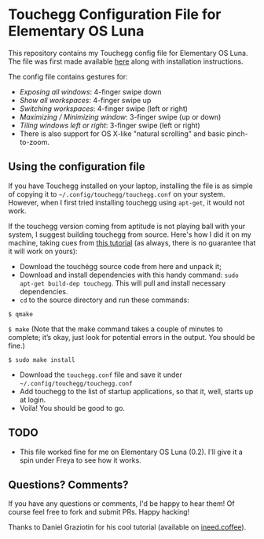 # Touchegg Configuration File for Elementary OS Luna

This repository contains my Touchegg config file for Elementary OS Luna. The file was first made available [here](http://louisduhamel.fr/multitouch-os-x-like-gestures-in-elementary-os/) along with installation instructions.

The config file contains gestures for:
  - *Exposing all windows*: 4-finger swipe down
  - *Show all workspaces*: 4-finger swipe up
  - *Switching workspaces*: 4-finger swipe (left or right)
  - *Maximizing / Minimizing window*: 3-finger swipe (up or down)
  - *Tiling windows left or right*: 3-finger swipe (left or right)
  - There is also support for OS X-like "natural scrolling" and basic pinch-to-zoom.

## Using the configuration file
If you have Touchegg installed on your laptop, installing the file is as simple of copying it to  `` ~/.config/touchegg/touchegg.conf `` on your system. However, when I first tried installing touchegg using ``apt-get``, it would not work.

If the touchegg version coming from aptitude is not playing ball with your system, I suggest building touchegg from source. Here's how I did it on my machine, taking cues from [this tutorial](http://ineed.coffee/1068/os-x-like-multitouch-gestures-for-macbook-pro-running-ubuntu-12-10/) (as always, there is no guarantee that it will work on yours):

  - Download the touchégg source code from here and unpack it;
  - Download and install dependencies with this handy command: `` sudo apt-get build-dep touchegg ``. This will pull and install necessary dependencies.
  - ``cd`` to the source directory and run these commands:

  ``$ qmake``

  ``$ make``  (Note that the make command takes a couple of minutes to complete; it’s okay, just look for potential errors in the output. You should be fine.)
  
  ``$ sudo make install``
  - Download the ``touchegg.conf`` file and save it under ``~/.config/touchegg/touchegg.conf``
  - Add touchegg to the list of startup applications, so that it, well, starts up at login.
  - Voila! You should be good to go.

## TODO

- This file worked fine for me on Elementary OS Luna (0.2). I'll give it a spin under Freya to see how it works.

## Questions? Comments?

If you have any questions or comments, I'd be happy to hear them! Of course feel free to fork and submit PRs. Happy hacking!

Thanks to Daniel Graziotin for his cool tutorial (available on [ineed.coffee](http://ineed.coffee)).
